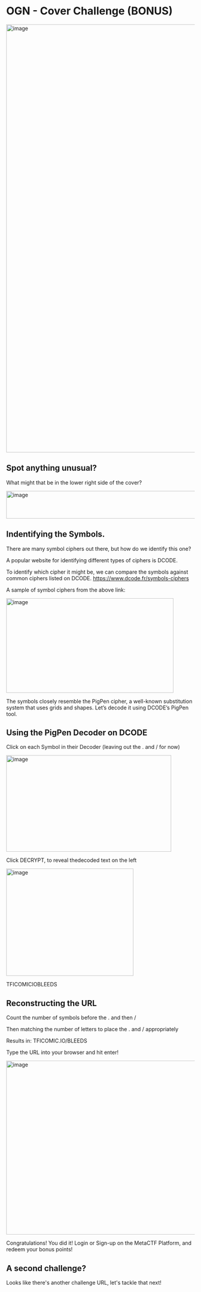 # OGN - Cover Challenge (BONUS)

<img width="744" height="1145" alt="image" src="https://github.com/user-attachments/assets/3ade800e-3b7d-4feb-a009-a6b99dcc93b3" />

## Spot anything unusual?
What might that be in the lower right side of the cover?

<img width="620" height="74" alt="image" src="https://github.com/user-attachments/assets/859ba928-3417-473f-b2a1-cc47e90c20e3" />

## Indentifying the Symbols.
There are many symbol ciphers out there, but how do we identify this one?

A popular website for identifying different types of ciphers is DCODE.

To identify which cipher it might be, we can compare the symbols against common ciphers listed on DCODE.
https://www.dcode.fr/symbols-ciphers

A sample of symbol ciphers from the above link:

<img width="447" height="253" alt="image" src="https://github.com/user-attachments/assets/954cc677-e76a-4ea6-8831-1489a3ffdd81" />

The symbols closely resemble the PigPen cipher, a well-known substitution system that uses grids and shapes. Let’s decode it using DCODE’s PigPen tool.


## Using the PigPen Decoder on DCODE
Click on each Symbol in their Decoder (leaving out the . and / for now)

<img width="441" height="258" alt="image" src="https://github.com/user-attachments/assets/52c9f904-0d3b-4dde-b121-c8c4ea264865" />

Click DECRYPT, to reveal thedecoded text on the left

<img width="340" height="287" alt="image" src="https://github.com/user-attachments/assets/cfb401a9-f1cf-41e4-ab0d-afe21e4bb65d" />

TFICOMICIOBLEEDS

## Reconstructing the URL
Count the number of symbols before the . and then /

Then matching the number of letters to place the . and / appropriately

Results in: TFICOMIC.IO/BLEEDS

Type the URL into your browser and hit enter!

<img width="904" height="465" alt="image" src="https://github.com/user-attachments/assets/3424bca7-46bf-4eb6-bdf3-b7f6bd0c1fd0" />

Congratulations! You did it!
Login or Sign-up on the MetaCTF Platform, and redeem your bonus points!

## A second challenge?
Looks like there's another challenge URL, let's tackle that next!
